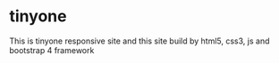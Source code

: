 # tinyone
This is tinyone responsive site and this site build by html5, css3, js and bootstrap 4 framework
